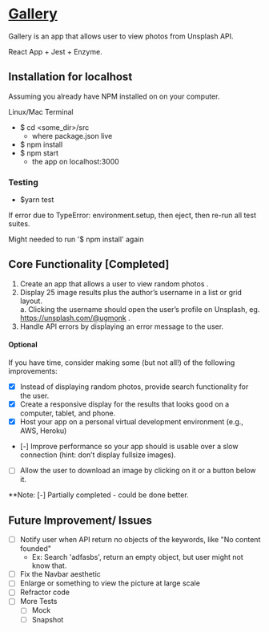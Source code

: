 # [Gallery](http://gallery.app.com2.s3-website.us-east-2.amazonaws.com/)
Gallery is an app that allows user to view photos from Unsplash API.

React App + Jest + Enzyme.

## Installation for localhost
Assuming you already have NPM installed on on your computer.

Linux/Mac Terminal <br />

* $ cd <some_dir>/src
  * where package.json live
* $ npm install
* $ npm start 
  * the app on localhost:3000

### Testing
* $yarn test

If error due to TypeError: environment.setup, then eject, then re-run all 
test suites.

Might needed to run '$ npm install' again

## Core Functionality [Completed]
1. Create an app that allows a user to  view random photos . 
2. Display 25 image results plus the author’s username in a list or grid layout.  
  a. Clicking the username should open the user’s profile on Unsplash, eg. 
https://unsplash.com/@ugmonk . 
3. Handle API errors by displaying an error message to the user. 

#### Optional
If you have time, consider making some (but not all!) of the following improvements: 

* [x] Instead of displaying random photos, provide  search  functionality for the user. 
* [x] Create a responsive display for the results that looks good on a computer, tablet, and 
phone. 
* [x] Host your app on a personal virtual development environment (e.g., AWS, Heroku) 
* [-] Improve performance so your app should is usable over a slow connection (hint: don’t 
display full­size images). 
* [ ] Allow the user to download an image by clicking on it or a button below it. 

**Note: [-] Partially completed - could be done better. 

## Future Improvement/ Issues
* [ ] Notify user when API return no objects of the keywords, like "No content founded"
  * Ex: Search 'adfasbs', return an empty object, but user might not know that.
* [ ] Fix the Navbar aesthetic
* [ ] Enlarge or something to view the picture at large scale
* [ ] Refractor code
* [ ] More Tests
  * [ ] Mock
  * [ ] Snapshot